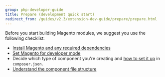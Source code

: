 ```yaml
---
group: php-developer-guide
title: Prepare (development quick start)
redirect_from: /guides/v2.3/extension-dev-guide/prepare/prepare.html
---
```


Before you start building Magento modules, we suggest you use the following checklist:

* [Install Magento and any required dependencies]({{page.baseurl}}/install/getting-started.html)
* [Set Magento for developer mode]({{page.baseurl}}/configure/command-line/set-magento-mode.html#config-mode)
* Decide which type of component you're creating and [how to set it up]({{page.baseurl}}/extension-development/files/composer-json.html) in `composer.json`.
* [Understand the component file structure]({{page.baseurl}}/remove)

